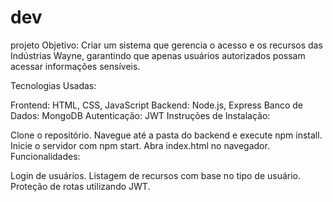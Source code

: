 # dev
projeto
Objetivo: Criar um sistema que gerencia o acesso e os recursos das Indústrias Wayne, garantindo que apenas usuários autorizados possam acessar informações sensíveis.

Tecnologias Usadas:

Frontend: HTML, CSS, JavaScript
Backend: Node.js, Express
Banco de Dados: MongoDB
Autenticação: JWT
Instruções de Instalação:

Clone o repositório.
Navegue até a pasta do backend e execute npm install.
Inicie o servidor com npm start.
Abra index.html no navegador.
Funcionalidades:

Login de usuários.
Listagem de recursos com base no tipo de usuário.
Proteção de rotas utilizando JWT.

